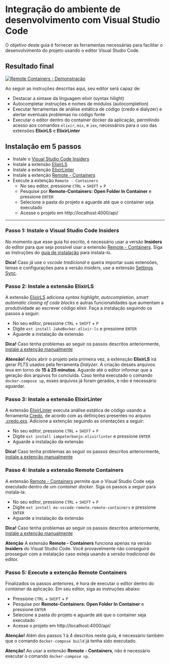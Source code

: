 # Integração do ambiente de desenvolvimento com Visual Studio Code

O objetivo deste guia é fornecer as ferramentas necessárias para facilitar o desenvolvimento do projeto usando o editor Visual Studio Code.

## Resultado final

[![Remote Containers - Demonstração](https://user-images.githubusercontent.com/13934790/113225575-57104100-9264-11eb-85a8-b2c09006cfe8.gif)](https://user-images.githubusercontent.com/13934790/113072984-9ecc9500-919e-11eb-9300-8a8a5db2ad9a.mp4)

Ao seguir as instruções descritas aqui, seu editor será capaz de:

  * Destacar a sintaxe da linguagem elixir (syntax hilight)
  * Autocompletar instruções e nomes de módulos (autocompletion)
  * Executar ferramentas de análise estática de código (credo e dialyzer) e alertar eventuais problemas no código fonte
  * Executar o editor dentro do container docker da aplicação, permitindo acesso aos comandos `elixir`, `mix`, e `iex`, necessários para o uso das extensões **ElixirLS** e **ElixirLinter**

## Instalação em 5 passos

  * Instale o [Visual Studio Code Insiders](https://code.visualstudio.com/insiders/)
  * Instale a extensão [ElixirLS](https://marketplace.visualstudio.com/items?itemName=JakeBecker.elixir-ls)
  * Instale a extenção [ElixirLinter](https://marketplace.visualstudio.com/items?itemName=iampeterbanjo.elixirlinter)
  * Instale a extenção [Remote - Containers](https://marketplace.visualstudio.com/items?itemName=ms-vscode-remote.remote-containers)
  * Execute a extenção `Remote - Containers`
    * No seu editor, pressione `CTRL` + `SHIFT` + `P`
    * Pesquise por **Remote-Containers: Open Folder In Container** e pressione `ENTER`
    * Selecione a pasta do projeto e aguarde até que o container seja executado
    * Acesse o projeto em http://localhost:4000/api/

___

### Passo 1: Instale o Visual Studio Code Insiders

No momento que esse guia foi escrito, é necessário usar a versão **Insiders** do editor para que seja possível usar a extensão [Remote - Containers](https://marketplace.visualstudio.com/items?itemName=ms-vscode-remote.remote-containers). Siga as instruções do [guia de instalação](https://code.visualstudio.com/insiders/) para instala-lo.

**Dica!** Caso já use o *vscode tradicional* e queira importar suas extensões, temas e configurações para a versão *insiders*, use a extensão [Settings Sync](https://marketplace.visualstudio.com/items?itemName=Shan.code-settings-sync).


### Passo 2: Instale a extensão ElixirLS

A extensão [ElixirLS](https://marketplace.visualstudio.com/items?itemName=JakeBecker.elixir-ls) adiciona *syntax highlight*, *autocompletion*, *smart automatic closing of code blocks* e autras funcionalidades que aumentam a produtividade ao escrever código elixir. Faça a instalação seguindo os passos a seguir:

  * No seu editor, pressione `CTRL` + `SHIFT` + `P`
  * Digite `ext install JakeBecker.elixir-ls` e pressione `ENTER`
  * Aguarde a instalação da extensão

**Dica!** Caso tenha problemas ao seguir os passos descritos anteriormente, [instale a extenção manualmente](https://stackoverflow.com/questions/42017617/how-to-install-vs-code-extension-manually#answer-50232194)

**Atensão!** Após abrir o projeto pela primeira vez, a extensção **ElixirLS** irá gerar *PLTS* usados pela ferramenta *Dialyzer*. A criação desses arquivos leva em torno de **15 à 25 minutos**. Aguarde até o editor informar que a geração dos arquivos foi concluída. Caso tenha executado o comando `docker-compose up`, esses arquivos já foram gerados, e não é necessário aguardar.


### Passo 3: Instale a extensão ElixirLinter

A extensão [ElixirLinter](https://marketplace.visualstudio.com/items?itemName=iampeterbanjo.elixirlinter) executa análise estática de código usando a ferramenta [Credo](https://hexdocs.pm/credo/overview.html), de acordo com as definições presentes no arquivo [.credo.exs](../.credo.exs). Adicione a extenção seguindo as orientações a seguir:

  * No seu editor, pressione `CTRL` + `SHIFT` + `P`
  * Digite `ext install iampeterbanjo.elixirlinter` e pressione `ENTER`
  * Aguarde a instalação da extensão

**Dica!** Caso tenha problemas ao seguir os passos descritos anteriormente, [instale a extenção manualmente](https://stackoverflow.com/questions/42017617/how-to-install-vs-code-extension-manually#answer-50232194)


### Passo 4: Instale a extensão Remote Containers

A extensão [Remote - Containers](https://marketplace.visualstudio.com/items?itemName=ms-vscode-remote.remote-containers) permite que o Visual Studio Code seja executado dentro de um *container docker*. Siga os passos a seguir para instala-la:

  * No seu editor, pressione `CTRL` + `SHIFT` + `P`
  * Digite `ext install ms-vscode-remote.remote-containers` e pressione `ENTER`
  * Aguarde a instalação da extensão

**Dica!** Caso tenha problemas ao seguir os passos descritos anteriormente, [instale a extenção manualmente](https://stackoverflow.com/questions/42017617/how-to-install-vs-code-extension-manually#answer-50232194)

**Atenção** A extensão **Remote - Containers** funciona apenas na versão **Insiders** do Visual Studio Code. Você provavelmente não conseguirá prosseguir com a instalação caso esteja usando a *versão tradicional* do editor.


### Passo 5: Execute a extenção Remote Containers

Finalizados os passos anteriores, é hora de executar o editor dentro do *container* da aplicação. Em seu editor, siga as instruções abaixo:

  * Pressione `CTRL` + `SHIFT` + `P`
  * Pesquise por **Remote-Containers: Open Folder In Container** e pressione `ENTER`
  * Selecione a pasta do projeto e aguarde até que o container seja executado
  * Acesse o projeto em http://localhost:4000/api/

**Atenção!** Além dos passos 1 à 4 descritos neste guia, é necessário também que o comando `docker-compose build` já tenha sido executado.

**Atenção!** Ao usar a extensão **Remote - Containers**, não é necessário executar o comando `docker-compose up`.